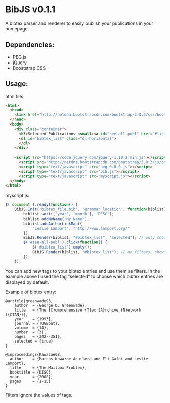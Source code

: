 BibJS v0.1.1
=====

A bibtex parser and renderer to easily publish your publications in your homepage.


## Dependencies:

* PEG.js
* jQuery
* Booststrap CSS


## Usage:

html file:
```html
<html>
  <head>
    <link href="http://netdna.bootstrapcdn.com/bootstrap/3.0.3/css/bootstrap.min.css" rel="stylesheet">
  </head>
  <body>
    <div class="container">
      <h3>Selected Publications <small><a id="see-all-publ" href="#list">(see all)</a></small></h3> 
      <dl id="bibtex_list" class="dl-horizontal">
      </dl>
    </div>
    
    <script src="https://code.jquery.com/jquery-1.10.2.min.js"></script>
	  <script src="http://netdna.bootstrapcdn.com/bootstrap/3.0.3/js/bootstrap.min.js"></script>
	  <script type="text/javascript" src="peg-0.8.0.js"></script>
	  <script type="text/javascript" src="bib.js"></script>
	  <script type="text/javascript" src="myscript.js"></script>
  </body>
</html>
```

myscript.js:
```javascript
$( document ).ready(function() {
	BibJS.Init('bibtex_file.bib', 'grammar_location', function(biblist) {
		biblist.sort(['year', 'month'], 'DESC');
		biblist.addMyName("My Name");
		biblist.addAuthorLinkMap({
			"Leslie Lamport": "http://www.lamport.org/" 
		});
		BibJS.Render(biblist, "#bibtex_list", "selected"); // only shows selected publications
		$('#see-all-publ').click(function() {
			$('#bibtex_list').empty();
			BibJS.Render(biblist, "#bibtex_list"); // no filters, shows all
		});
	});
```

You can add new tags to your bibtex entries and use them as filters. In the example above I used the tag "selected" to choose which bibtex entries are displayed by default. 

Example of bibtex entry:
```
@article{greenwade93,
    author  = {George D. Greenwade},
    title   = {The {C}omprehensive {T}ex {A}rchive {N}etwork ({CTAN})},
    year    = {1993},
    journal = {TUGBoat},
    volume  = {14},
    number  = {3},
    pages   = {342--351},
    selected = {true}
}

@inproceedings{Kawazoe08,
  author    = {Marcos Kawazoe Aguilera and Eli Gafni and Leslie Lamport},
  title     = {The Mailbox Problem},
  booktitle = {DISC},
  year      = {2008},
  pages     = {1-15}
}
```
Filters ignore the values of tags.


